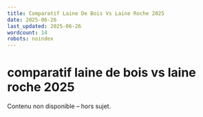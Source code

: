 ```yaml
---
title: Comparatif Laine De Bois Vs Laine Roche 2025
date: 2025-06-26
last_updated: 2025-06-26
wordcount: 14
robots: noindex
---
```


# comparatif laine de bois vs laine roche 2025

Contenu non disponible – hors sujet.